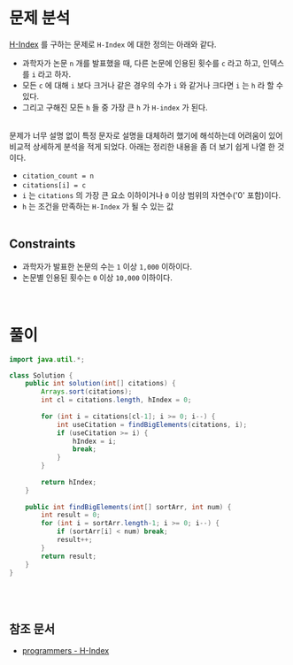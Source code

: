 # 문제 분석
[H-Index](https://en.wikipedia.org/wiki/H-index) 를 구하는 문제로 `H-Index` 에 대한 정의는 아래와 같다.
- 과학자가 논문 `n` 개를 발표했을 때, 다른 논문에 인용된 횟수를 `c` 라고 하고, 인덱스를 `i` 라고 하자.
- 모든 `c` 에 대해 `i` 보다 크거나 같은 경우의 수가 `i` 와 같거나 크다면 `i` 는 `h` 라 할 수 있다.
- 그리고 구해진 모든 `h` 들 중 가장 큰 `h` 가 `H-index` 가 된다.
<br/><br/>

문제가 너무 설명 없이 특정 문자로 설명을 대체하려 했기에 해석하는데 어려움이 있어 비교적 상세하게 분석을 적게 되었다. 아래는 정리한 내용을 좀 더 보기 쉽게 나열 한 것이다.
- `citation_count = n`
- `citations[i] = c`
- `i` 는 `citations` 의 가장 큰 요소 이하이거나 `0` 이상 범위의 자연수('0' 포함)이다.
- `h` 는 조건을 만족하는 `H-Index` 가 될 수 있는 값
<br/><br/>

## Constraints
- 과학자가 발표한 논문의 수는 `1` 이상 `1,000` 이하이다.
- 논문별 인용된 횟수는 `0` 이상 `10,000` 이하이다.
<br/><br/><br/>

# 풀이
```java
import java.util.*;

class Solution {
    public int solution(int[] citations) {
        Arrays.sort(citations);
        int cl = citations.length, hIndex = 0;
        
        for (int i = citations[cl-1]; i >= 0; i--) {
            int useCitation = findBigElements(citations, i);
            if (useCitation >= i) {
                hIndex = i;
                break;
            }
        }
        
        return hIndex;
    }
    
    public int findBigElements(int[] sortArr, int num) {
        int result = 0;
        for (int i = sortArr.length-1; i >= 0; i--) {
            if (sortArr[i] < num) break;
            result++;
        }
        return result;
    }
}
```
<br/><br/>

## 참조 문서
- [programmers - H-Index](https://school.programmers.co.kr/learn/courses/30/lessons/42747)